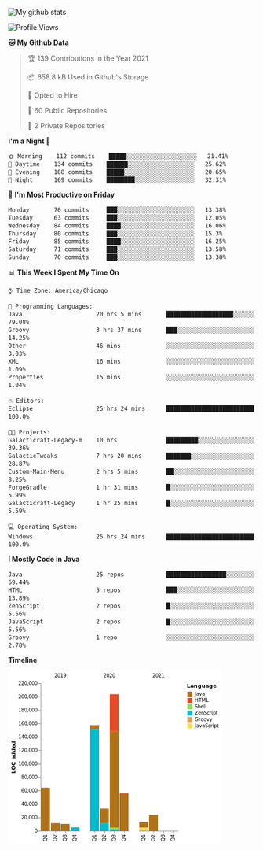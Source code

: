 ![My github stats](https://github-readme-stats.vercel.app/api?username=romvoid95&theme=gruvbox&include_all_commits=true&show_icons=true")

<!--START_SECTION:waka-->
![Profile Views](http://img.shields.io/badge/Profile%20Views-0-blue)

**🐱 My Github Data** 

> 🏆 139 Contributions in the Year 2021
 > 
> 📦 658.8 kB Used in Github's Storage 
 > 
> 💼 Opted to Hire
 > 
> 📜 60 Public Repositories 
 > 
> 🔑 2 Private Repositories  
 > 
**I'm a Night 🦉** 

```text
🌞 Morning    112 commits    █████░░░░░░░░░░░░░░░░░░░░   21.41% 
🌆 Daytime    134 commits    ██████░░░░░░░░░░░░░░░░░░░   25.62% 
🌃 Evening    108 commits    █████░░░░░░░░░░░░░░░░░░░░   20.65% 
🌙 Night      169 commits    ████████░░░░░░░░░░░░░░░░░   32.31%

```
📅 **I'm Most Productive on Friday** 

```text
Monday       70 commits     ███░░░░░░░░░░░░░░░░░░░░░░   13.38% 
Tuesday      63 commits     ███░░░░░░░░░░░░░░░░░░░░░░   12.05% 
Wednesday    84 commits     ████░░░░░░░░░░░░░░░░░░░░░   16.06% 
Thursday     80 commits     ███░░░░░░░░░░░░░░░░░░░░░░   15.3% 
Friday       85 commits     ████░░░░░░░░░░░░░░░░░░░░░   16.25% 
Saturday     71 commits     ███░░░░░░░░░░░░░░░░░░░░░░   13.58% 
Sunday       70 commits     ███░░░░░░░░░░░░░░░░░░░░░░   13.38%

```


📊 **This Week I Spent My Time On** 

```text
⌚︎ Time Zone: America/Chicago

💬 Programming Languages: 
Java                     20 hrs 5 mins       ███████████████████░░░░░░   79.08% 
Groovy                   3 hrs 37 mins       ███░░░░░░░░░░░░░░░░░░░░░░   14.25% 
Other                    46 mins             ░░░░░░░░░░░░░░░░░░░░░░░░░   3.03% 
XML                      16 mins             ░░░░░░░░░░░░░░░░░░░░░░░░░   1.09% 
Properties               15 mins             ░░░░░░░░░░░░░░░░░░░░░░░░░   1.04%

🔥 Editors: 
Eclipse                  25 hrs 24 mins      █████████████████████████   100.0%

🐱‍💻 Projects: 
Galacticraft-Legacy-m    10 hrs              █████████░░░░░░░░░░░░░░░░   39.36% 
GalacticTweaks           7 hrs 20 mins       ███████░░░░░░░░░░░░░░░░░░   28.87% 
Custom-Main-Menu         2 hrs 5 mins        ██░░░░░░░░░░░░░░░░░░░░░░░   8.25% 
ForgeGradle              1 hr 31 mins        █░░░░░░░░░░░░░░░░░░░░░░░░   5.99% 
Galacticraft-Legacy      1 hr 25 mins        █░░░░░░░░░░░░░░░░░░░░░░░░   5.59%

💻 Operating System: 
Windows                  25 hrs 24 mins      █████████████████████████   100.0%

```

**I Mostly Code in Java** 

```text
Java                     25 repos            █████████████████░░░░░░░░   69.44% 
HTML                     5 repos             ███░░░░░░░░░░░░░░░░░░░░░░   13.89% 
ZenScript                2 repos             █░░░░░░░░░░░░░░░░░░░░░░░░   5.56% 
JavaScript               2 repos             █░░░░░░░░░░░░░░░░░░░░░░░░   5.56% 
Groovy                   1 repo              ░░░░░░░░░░░░░░░░░░░░░░░░░   2.78%

```


**Timeline**

![Chart not found](https://raw.githubusercontent.com/ROMVoid95/ROMVoid95/master/charts/bar_graph.png) 


<!--END_SECTION:waka-->
